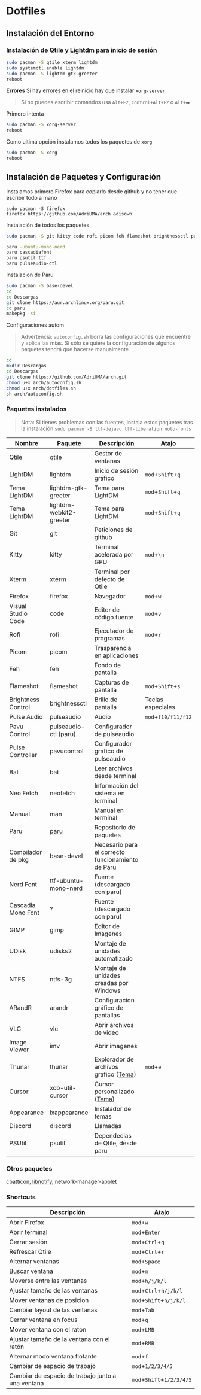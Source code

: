 # Dotfiles
## Instalación del Entorno
### Instalación de Qtile y Lightdm para inicio de sesión
```sh
sudo pacman -S qtile xterm lightdm
sudo systemctl enable lightdm
sudo pacman -S lightdm-gtk-greeter
reboot
```
**Errores**
Si hay errores en el reinicio hay que instalar `xorg-server`
>Si no puedes escribir comandos usa `Alt+F2`, `Control+Alt+F2` o `Alt+⮕`

Primero intenta
```sh
sudo pacman -S xorg-server
reboot
```
Como ultima opción instalamos todos los paquetes de `xorg`
```sh
sudo pacman -S xorg
reboot
```

## Instalación de Paquetes y Configuración
Instalamos primero Firefox para copiarlo desde github y no tener que escribir todo a mano
```
sudo pacman -S firefox
firefox https://github.com/AdriUMA/arch &disown
```

Instalación de todos los paquetes
```sh
sudo pacman -S git kitty code rofi picom feh flameshot brightnessctl pulseaudio pavucontrol bat neofetch man gimp udisks2 ntfs-3g arandr vlc imv thunar xcb-util-cursor lxappearance
```
```sh
paru -ubuntu-mono-nerd
paru cascadiafont
paru psutil ttf
paru pulseaudio-ctl
```

Instalacion de Paru
```sh
sudo pacman -S base-devel
cd
cd Descargas
git clone https://aur.archlinux.org/paru.git
cd paru
makepkg -si
```

Configuraciones autom
>Advertencia: `autoconfig.sh` borra las configuraciones que encuentre y aplica las mías. Si sólo se quiere la configuración de algunos paquetes tendrá que hacerse manualmente 
```sh
cd
mkdir Descargas
cd Descargas
git clone https://github.com/AdriUMA/arch.git
chmod u+x arch/autoconfig.sh
chmod u+x arch/dotfiles.sh
sh arch/autoconfig.sh
```

### Paquetes instalados
>Nota: Si tienes problemas con las fuentes, instala estos paquetes tras la instalación `sudo pacman -S ttf-dejavu ttf-liberation noto-fonts`

| Nombre | Paquete | Descripción | Atajo |
| ------ | ------- | ----------- | ----- |
| Qtile | qtile | Gestor de ventanas |  |
| LightDM | lightdm | Inicio de sesión gráfico | `mod`+`Shift`+`q` |
| Tema LightDM | lightdm-gtk-greeter | Tema para LightDM | `mod`+`Shift`+`q` |
| Tema LightDM | lightdm-webkit2-greeter | Tema para LightDM | `mod`+`Shift`+`q` |
| Git | git | Peticiones de github |  |
| Kitty | kitty | Terminal acelerada por GPU | `mod`+`\n`  |
| Xterm | xterm | Terminal por defecto de Qtile|  |
| Firefox | firefox | Navegador | `mod`+`w`  |
| Visual Studio Code | code | Editor de código fuente | `mod`+`v`  |
| Rofi | rofi | Ejecutador de programas | `mod`+`r`  |
| Picom | picom | Trasparencia en aplicaciones |  |
| Feh| feh| Fondo de pantalla |  |
| Flameshot | flameshot | Capturas de pantalla | `mod`+`Shift`+`s` |
| Brightness Control | brightnessctl | Brillo de pantalla | Teclas especiales |
| Pulse Audio | pulseaudio | Audio | `mod`+`f10/f11/f12` |
| Pavu Control | pulseaudio-ctl (paru) | Configurador de pulseaudio |  |
| Pulse Controller | pavucontrol | Configurador gráfico de pulseaudio |  |
| Bat | bat | Leer archivos desde terminal |  |
| Neo Fetch | neofetch | Información del sistema en terminal |  |
| Manual | man | Manual en terminal |  |
| Paru | [paru](https://github.com/Morganamilo/paru) | Repositorio de paquetes |  |
| Compilador de pkg | base-devel | Necesario para el correcto funcionamiento de Paru |  |
| Nerd Font | ttf-ubuntu-mono-nerd | Fuente (descargado con paru) |  |
| Cascadia Mono Font | ? | Fuente (descargado con paru) |  |
| GIMP | gimp | Editor de Imagenes |  |
| UDisk | udisks2 | Montaje de unidades automatizado |  |
| NTFS | ntfs-3g | Montaje de unidades creadas por Windows |  |
| ARandR | arandr | Configuracion gráfico de pantallas |  |
| VLC | vlc | Abrir archivos de video |  |
| Image Viewer | imv | Abrir imagenes |  |
| Thunar | thunar | Explorador de archivos gráfico ([Tema](https://www.xfce-look.org/p/1267246)) | `mod`+`e` |
| Cursor | xcb-util-cursor | Cursor personalizado ([Tema](https://www.xfce-look.org/p/1717914)) | |
| Appearance | lxappearance | Instalador de temas | |
| Discord | discord | Llamadas | |
| PSUtil | psutil | Dependecias de Qtile, desde paru | |

### Otros paquetes
cbatticon, [libnotify](https://wiki.archlinux.org/title/Desktop_notifications), network-manager-applet

### Shortcuts
| Descripción | Atajo |
| ----------- | ----- |
| Abrir Firefox | `mod`+`w` |
| Abrir terminal | `mod`+`Enter` |
| Cerrar sesión | `mod`+`Ctrl`+`q` |
| Refrescar Qtile | `mod`+`Ctrl`+`r` |
| Alternar ventanas | `mod`+`Space` |
| Buscar ventana | `mod`+`m` |
| Moverse entre las ventanas | `mod`+`h/j/k/l` |
| Ajustar tamaño de las ventanas | `mod`+`Ctrl`+`h/j/k/l` |
| Mover ventanas de posicion | `mod`+`Shift`+`h/j/k/l` |
| Cambiar layout de las ventanas | `mod`+`Tab` |
| Cerrar ventana en focus | `mod`+`q` |
| Mover ventana con el ratón | `mod`+`LMB` |
| Ajustar tamaño de la ventana con el ratón | `mod`+`RMB` |
| Alternar modo ventana flotante | `mod`+`f` |
| Cambiar de espacio de trabajo | `mod`+`1/2/3/4/5` |
| Cambiar de espacio de trabajo junto a una ventana | `mod`+`Shift`+`1/2/3/4/5` |
